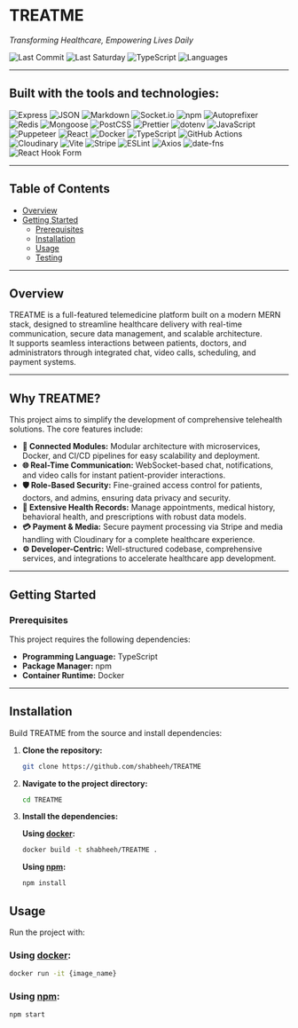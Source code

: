 # TREATME

*Transforming Healthcare, Empowering Lives Daily*

![Last Commit](https://img.shields.io/github/last-commit/shabheeh/TREATME?color=gray&label=last%20commit)
![Last Saturday](https://img.shields.io/badge/last%20commit-last%20saturday-blue)
![TypeScript](https://img.shields.io/badge/typescript-99.7%25-blue)
![Languages](https://img.shields.io/badge/languages-5-blue)

---

## Built with the tools and technologies:

![Express](https://img.shields.io/badge/Express-black?logo=express)
![JSON](https://img.shields.io/badge/JSON-black?logo=json)
![Markdown](https://img.shields.io/badge/Markdown-black?logo=markdown)
![Socket.io](https://img.shields.io/badge/Socket.io-black?logo=socket.io)
![npm](https://img.shields.io/badge/npm-red?logo=npm)
![Autoprefixer](https://img.shields.io/badge/Autoprefixer-red)
![Redis](https://img.shields.io/badge/Redis-red?logo=redis)
![Mongoose](https://img.shields.io/badge/Mongoose-red)
![PostCSS](https://img.shields.io/badge/PostCSS-red?logo=postcss)
![Prettier](https://img.shields.io/badge/Prettier-yellow?logo=prettier)
![dotenv](https://img.shields.io/badge/.ENV-yellow)
![JavaScript](https://img.shields.io/badge/JavaScript-yellow?logo=javascript)
![Puppeteer](https://img.shields.io/badge/Puppeteer-teal?logo=puppeteer)
![React](https://img.shields.io/badge/React-teal?logo=react)
![Docker](https://img.shields.io/badge/Docker-blue?logo=docker)
![TypeScript](https://img.shields.io/badge/TypeScript-blue?logo=typescript)
![GitHub Actions](https://img.shields.io/badge/GitHub%20Actions-blue?logo=github-actions)
![Cloudinary](https://img.shields.io/badge/Cloudinary-blue?logo=cloudinary)
![Vite](https://img.shields.io/badge/Vite-purple?logo=vite)
![Stripe](https://img.shields.io/badge/Stripe-purple?logo=stripe)
![ESLint](https://img.shields.io/badge/ESLint-purple?logo=eslint)
![Axios](https://img.shields.io/badge/Axios-purple)
![date-fns](https://img.shields.io/badge/date-fns-maroon)
![React Hook Form](https://img.shields.io/badge/React%20Hook%20Form-pink)

---

## Table of Contents

- [Overview](#overview)
- [Getting Started](#getting-started)
  - [Prerequisites](#prerequisites)
  - [Installation](#installation)
  - [Usage](#usage)
  - [Testing](#testing)

---

## Overview

TREATME is a full-featured telemedicine platform built on a modern MERN stack, designed to streamline healthcare delivery with real-time communication, secure data management, and scalable architecture.  
It supports seamless interactions between patients, doctors, and administrators through integrated chat, video calls, scheduling, and payment systems.

---

## Why TREATME?

This project aims to simplify the development of comprehensive telehealth solutions. The core features include:

- **🔗 Connected Modules:** Modular architecture with microservices, Docker, and CI/CD pipelines for easy scalability and deployment.  
- **🌐 Real-Time Communication:** WebSocket-based chat, notifications, and video calls for instant patient-provider interactions.  
- **🛡 Role-Based Security:** Fine-grained access control for patients, doctors, and admins, ensuring data privacy and security.  
- **📂 Extensive Health Records:** Manage appointments, medical history, behavioral health, and prescriptions with robust data models.  
- **💳 Payment & Media:** Secure payment processing via Stripe and media handling with Cloudinary for a complete healthcare experience.  
- **⚙️ Developer-Centric:** Well-structured codebase, comprehensive services, and integrations to accelerate healthcare app development.  

---

## Getting Started

### Prerequisites

This project requires the following dependencies:

- **Programming Language:** TypeScript  
- **Package Manager:** npm  
- **Container Runtime:** Docker  

---

## Installation

Build TREATME from the source and install dependencies:

1. **Clone the repository:**

    ```bash
    git clone https://github.com/shabheeh/TREATME
    ```

2. **Navigate to the project directory:**

    ```bash
    cd TREATME
    ```

3. **Install the dependencies:**

    **Using [docker](https://www.docker.com/):**
    ```bash
    docker build -t shabheeh/TREATME .
    ```

    **Using [npm](https://www.npmjs.com/):**
    ```bash
    npm install
    ```
## Usage

Run the project with:

### Using [docker](https://www.docker.com/):

```bash
docker run -it {image_name}
```

### Using [npm](https://www.npmjs.com/):

```bash
npm start
```


